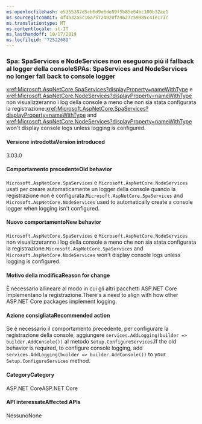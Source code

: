 ```yaml
---
ms.openlocfilehash: e5355387d5cb6d9e6de89f5b85e64bc100b32ae1
ms.sourcegitcommit: 4f4a32a5c16a75724920fa9627c59985c41e173c
ms.translationtype: MT
ms.contentlocale: it-IT
ms.lasthandoff: 10/17/2019
ms.locfileid: "72522689"
---
```

### <a name="spas-spaservices-and-nodeservices-no-longer-fall-back-to-console-logger"></a><span data-ttu-id="1de5b-101">Spa: SpaServices e NodeServices non eseguono più il fallback al logger della console</span><span class="sxs-lookup"><span data-stu-id="1de5b-101">SPAs: SpaServices and NodeServices no longer fall back to console logger</span></span>

<span data-ttu-id="1de5b-102"><xref:Microsoft.AspNetCore.SpaServices?displayProperty=nameWithType> e <xref:Microsoft.AspNetCore.NodeServices?displayProperty=nameWithType> non visualizzeranno i log della console a meno che non sia stata configurata la registrazione.</span><span class="sxs-lookup"><span data-stu-id="1de5b-102"><xref:Microsoft.AspNetCore.SpaServices?displayProperty=nameWithType> and <xref:Microsoft.AspNetCore.NodeServices?displayProperty=nameWithType> won't display console logs unless logging is configured.</span></span>

#### <a name="version-introduced"></a><span data-ttu-id="1de5b-103">Versione introdotta</span><span class="sxs-lookup"><span data-stu-id="1de5b-103">Version introduced</span></span>

<span data-ttu-id="1de5b-104">3.0</span><span class="sxs-lookup"><span data-stu-id="1de5b-104">3.0</span></span>

#### <a name="old-behavior"></a><span data-ttu-id="1de5b-105">Comportamento precedente</span><span class="sxs-lookup"><span data-stu-id="1de5b-105">Old behavior</span></span>

<span data-ttu-id="1de5b-106">`Microsoft.AspNetCore.SpaServices` e `Microsoft.AspNetCore.NodeServices` usati per creare automaticamente un logger della console quando la registrazione non è configurata.</span><span class="sxs-lookup"><span data-stu-id="1de5b-106">`Microsoft.AspNetCore.SpaServices` and `Microsoft.AspNetCore.NodeServices` used to automatically create a console logger when logging isn't configured.</span></span>

#### <a name="new-behavior"></a><span data-ttu-id="1de5b-107">Nuovo comportamento</span><span class="sxs-lookup"><span data-stu-id="1de5b-107">New behavior</span></span>

<span data-ttu-id="1de5b-108">`Microsoft.AspNetCore.SpaServices` e `Microsoft.AspNetCore.NodeServices` non visualizzeranno i log della console a meno che non sia stata configurata la registrazione.</span><span class="sxs-lookup"><span data-stu-id="1de5b-108">`Microsoft.AspNetCore.SpaServices` and `Microsoft.AspNetCore.NodeServices` won't display console logs unless logging is configured.</span></span>

#### <a name="reason-for-change"></a><span data-ttu-id="1de5b-109">Motivo della modifica</span><span class="sxs-lookup"><span data-stu-id="1de5b-109">Reason for change</span></span>

<span data-ttu-id="1de5b-110">È necessario allineare al modo in cui gli altri pacchetti ASP.NET Core implementano la registrazione.</span><span class="sxs-lookup"><span data-stu-id="1de5b-110">There's a need to align with how other ASP.NET Core packages implement logging.</span></span>

#### <a name="recommended-action"></a><span data-ttu-id="1de5b-111">Azione consigliata</span><span class="sxs-lookup"><span data-stu-id="1de5b-111">Recommended action</span></span>

<span data-ttu-id="1de5b-112">Se è necessario il comportamento precedente, per configurare la registrazione della console, aggiungere `services.AddLogging(builder => builder.AddConsole())` al metodo `Setup.ConfigureServices`.</span><span class="sxs-lookup"><span data-stu-id="1de5b-112">If the old behavior is required, to configure console logging, add `services.AddLogging(builder => builder.AddConsole())` to your `Setup.ConfigureServices` method.</span></span>

#### <a name="category"></a><span data-ttu-id="1de5b-113">Category</span><span class="sxs-lookup"><span data-stu-id="1de5b-113">Category</span></span>

<span data-ttu-id="1de5b-114">ASP.NET Core</span><span class="sxs-lookup"><span data-stu-id="1de5b-114">ASP.NET Core</span></span>

#### <a name="affected-apis"></a><span data-ttu-id="1de5b-115">API interessate</span><span class="sxs-lookup"><span data-stu-id="1de5b-115">Affected APIs</span></span>

<span data-ttu-id="1de5b-116">Nessuno</span><span class="sxs-lookup"><span data-stu-id="1de5b-116">None</span></span>

<!--

#### Affected APIs

Not detectable via API analysis

-->

